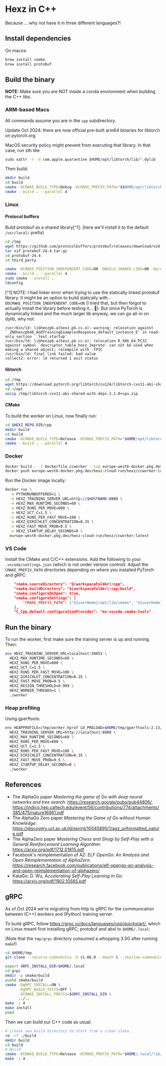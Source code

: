 # Hexz in C++

Because ... why not have it in three different languages?!

## Install dependencies

On macos:

```bash
brew install cmake
brew install protobuf
```

## Build the binary

**NOTE:** Make sure you are NOT inside a conda environment when building the C++ libs.

### ARM-based Macs

All commands assume you are in the `cpp` subdirectory.

Update Oct 2024: there are now official pre-built arm64 binaries for libtorch on pytorch.org.

MacOS security policy might prevent from executing that library. In that case, run sth like

```bash
sudo xattr -r -d com.apple.quarantine $HOME/opt/libtorch/lib/*.dylib
```

Then build:

```bash
mkdir build
cd build
cmake -DCMAKE_BUILD_TYPE=Debug -DCMAKE_PREFIX_PATH="$$HOME/opt/libtorch/share/cmake" ..
cmake --build . --parallel 4
```

### Linux

#### Protocol buffers

Build protobuf as a shared library[^1]: (here we'll install it to the default `/usr/local/` prefix)

```bash
cd /tmp
wget https://github.com/protocolbuffers/protobuf/releases/download/v24.4/protobuf-24.4.tar.gz
tar xzf protobuf-24.4.tar.gz
cd protobuf-24.4
cd third_party

cmake -DCMAKE_POSITION_INDEPENDENT_CODE=ON -DBUILD_SHARED_LIBS=ON -Dprotobuf_BUILD_TESTS=OFF -Dprotobuf_BUILD_PROTOC_BINARIES=OFF .
cmake --build . --parallel 4 
sudo cmake --install .
ldconfig
```

[^1] NOTE: I had linker error when trying to use the statically linked protobuf library. It
    might be an option to build statically with `-DDCMAKE_POSITION_INDEPENDENT_CODE=ON` (I tried
    that, but then forgot to actually install the library before testing it... :facepalm:).
    But since PyTorch is dynamically linked and the much larger lib anyway, we can go all-in
    on dylib, why not.

```text
/usr/bin/ld: libhexzpb.a(hexz.pb.cc.o): warning: relocation against `_ZN6hexzpb46_AddTrainingExamplesResponse_default_instance_E' in read-only section `.text.startup'                
/usr/bin/ld: libhexzpb.a(hexz.pb.cc.o): relocation R_X86_64_PC32 against symbol `descriptor_table_hexz_2eproto' can not be used when making a shared object; recompile with -fPIC     
/usr/bin/ld: final link failed: bad value                                                                                                                                             
collect2: error: ld returned 1 exit status    
```

#### libtorch

```bash
cd /tmp
wget https://download.pytorch.org/libtorch/cu124/libtorch-cxx11-abi-shared-with-deps-2.4.1%2Bcu124.zip
cd ~/opt
unzip /tmp/libtorch-cxx11-abi-shared-with-deps-2.1.0+cpu.zip
```

#### CMake

To build the worker on Linux, now finally run:

```bash
cd $HEXZ_REPO_DIR/cpp
mkdir build
cd build
cmake -DCMAKE_BUILD_TYPE=Release -DCMAKE_PREFIX_PATH="$HOME/opt/libtorch/share/cmake;/usr/local/lib/cmake/protobuf" ..
cmake --build . --parallel 4
```

### Docker

```bash
docker build . -f Dockerfile.ccworker --tag europe-west6-docker.pkg.dev/hexz-cloud-run/hexz/ccworker:latest
docker push europe-west6-docker.pkg.dev/hexz-cloud-run/hexz/ccworker:latest
```

Run the Docker image locally:

```bash
docker run \
  -e PYTHONUNBUFFERED=1 \
  -e HEXZ_TRAINING_SERVER_URL=http://$HOSTNAME:8080 \
  -e HEXZ_MAX_RUNTIME_SECONDS=60 \
  -e HEXZ_RUNS_PER_MOVE=800 \
  -e HEXZ_UCT_C=1.5 \
  -e HEXZ_RUNS_PER_FAST_MOVE=100 \
  -e HEXZ_DIRICHLET_CONCENTRATION=0.35 \
  -e HEXZ_FAST_MOVE_PROB=0.5 \
  -e HEXZ_STARTUP_DELAY_SECONDS=0 \
  europe-west6-docker.pkg.dev/hexz-cloud-run/hexz/ccworker:latest
```

### VS Code

Install the CMake and C/C++ extensions.
Add the following to your `.vscode/settings.json` (which is not under version control):
Adjust the `CMAKE_PREFIX_PATH` directories depending on where you installed PyTorch and gRPC.

```json
    "cmake.sourceDirectory": "${workspaceFolder}/cpp",
    "cmake.buildDirectory": "${workspaceFolder}/cpp/build",
    "cmake.configureOnOpen": true,
    "cmake.configureSettings": {
        "CMAKE_PREFIX_PATH": ["${userHome}/opt/lib/cmake", "${userHome}/opt/libtorch/share/cmake"]
    },
    "C_Cpp.default.configurationProvider": "ms-vscode.cmake-tools"
```

## Run the binary

To run the worker, first make sure the training server is up and running. Then:

```bash
env HEXZ_TRAINING_SERVER_URL=localhost:50051 \
  HEXZ_MAX_RUNTIME_SECONDS=60 \
  HEXZ_RUNS_PER_MOVE=800 \
  HEXZ_UCT_C=1.5 \
  HEXZ_RUNS_PER_FAST_MOVE=100 \
  HEXZ_DIRICHLET_CONCENTRATION=0.35 \
  HEXZ_FAST_MOVE_PROB=0.5 \
  HEXZ_RESIGN_THRESHOLD=0.999 \
  HEXZ_WORKER_THREADS=1 \
  ./worker
```

### Heap profiling

Using gperftools:

```bash
env HEAPPROFILE=/tmp/worker.hprof LD_PRELOAD=$HOME/tmp/gperftools-2.13/.libs/libtcmalloc.so \
  HEXZ_TRAINING_SERVER_URL=http://localhost:8080 \
  HEXZ_MAX_RUNTIME_SECONDS=60 \
  HEXZ_RUNS_PER_MOVE=800 \
  HEXZ_UCT_C=1.5 \
  HEXZ_RUNS_PER_FAST_MOVE=100 \
  HEXZ_DIRICHLET_CONCENTRATION=0.35 \
  HEXZ_FAST_MOVE_PROB=0.5 \
  HEXZ_STARTUP_DELAY_SECONDS=0 \
  ./worker
```

## References

* The AlphaGo paper _Mastering the game of Go with deep neural networks and tree search_:
  <https://research.google/pubs/pub44806/>,
  <https://indico.hep.caltech.edu/event/56/contributions/774/attachments/385/475/nature16961.pdf>
* The AlphaGo Zero paper _Mastering the Game of Go without Human Knowledge_:
  <https://discovery.ucl.ac.uk/id/eprint/10045895/1/agz_unformatted_nature.pdf>
* The AlphaZero paper _Mastering Chess and Shogi by Self-Play with a General Reinforcement Learning Algorithm_:
  <https://arxiv.org/pdf/1712.01815.pdf>
* Facebook's reimplementation of AZ: _ELF OpenGo: An Analysis and Open Reimplementation of AlphaZero_:
  <https://research.facebook.com/publications/elf-opengo-an-analysis-and-open-reimplementation-of-alphazero/>
* KataGo: D. Wu, _Accelerating Self-Play Learning in Go_:
  <https://arxiv.org/pdf/1902.10565.pdf>

## gRPC

As of Oct 2024 we're migrating from http to gRPC for the communication between (C++) workers
and (Python) training server.

To build gRPC, follow <https://grpc.io/docs/languages/cpp/quickstart/>, which on Linux meant
first installing gRPC, protobuf and absl to `$HOME/.local`:

(Note that the `tmp/grpc` directory consumed a whopping 3.5G after running `make`!)

```bash
cd $HOME/tmp
git clone --recurse-submodules -b v1.66.0 --depth 1 --shallow-submodules https://github.com/grpc/grpc

export GRPC_INSTALL_DIR=$HOME/.local
cd grpc
mkdir -p cmake/build
pushd cmake/build
cmake -DgRPC_INSTALL=ON \
      -DgRPC_BUILD_TESTS=OFF \
      -DCMAKE_INSTALL_PREFIX=$GRPC_INSTALL_DIR \
      ../..
make -j 4
make install
popd
```

Then we can build our C++ code as usual:

```bash
# Create new build directory to start from a clean slate.
rm -rf ./build
mkdir build
cd build
# Build
cmake -DCMAKE_BUILD_TYPE=Release -DCMAKE_PREFIX_PATH="$HOME/.local/lib/cmake;$HOME/opt/libtorch/share/cmake" ..
make -j 4
```
